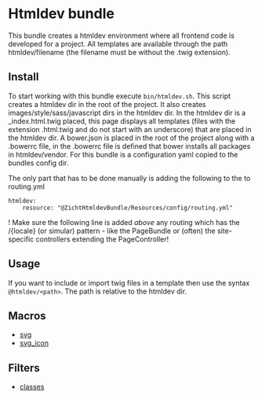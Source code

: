 # Htmldev bundle

This bundle creates a htmldev environment where all frontend code is developed for a project. All templates are 
available through the path htmldev/filename (the filename must be without the .twig extension).

## Install

To start working with this bundle execute `bin/htmldev.sh`. This script creates a htmldev dir in the root of the 
project. It also creates images/style/sass/javascript dirs in the htmldev dir.
In the htmldev dir is a \_index.html.twig placed, this page displays all templates (files with the extension .html.twig 
and do not start with an underscore) that are placed in the htmldev dir.
A bower.json is placed in the root of the project along with a .bowerrc file, in the .bowerrc file is defined that bower 
installs all packages in htmldev/vendor.
For this bundle is a configuration yaml copied to the bundles config dir.

The only part that has to be done manually is adding the following to the to routing.yml
```
htmldev:
    resource: "@ZichtHtmldevBundle/Resources/config/routing.yml"
```
! Make sure the following line is added *above* any routing which has the /{locale} (or simular) pattern - like the PageBundle or (often) the site-specific controllers extending the PageController!

## Usage

If you want to include or import twig files in a template then use the syntax `@htmldev/<path>`. The path is relative to
the htmldev dir.

## Macros

- [svg](docs/svg.md)
- [svg_icon](docs/svg.md)

## Filters

- [classes](docs/classes.md)